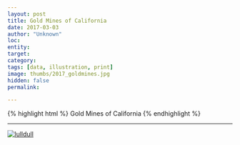 ```yaml
---
layout: post
title: Gold Mines of California
date: 2017-03-03
author: "Unknown"
loc: 
entity: 
target: 
category: 
tags: [data, illustration, print]
image: thumbs/2017_goldmines.jpg
hidden: false
permalink:

---
```




{% highlight html %}
Gold Mines of California
{% endhighlight %}

---


<div class="post_image">
	<a href="{{ site.baseurl }}/images/posts/2017_goldmines/001.jpg" target="_blank">
	<img src="{{ site.baseurl }}/images/posts/2017_goldmines/001.jpg" alt="lulldull"></a>
</div>
